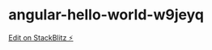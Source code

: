 # angular-hello-world-w9jeyq

[Edit on StackBlitz ⚡️](https://stackblitz.com/edit/angular-hello-world-w9jeyq)